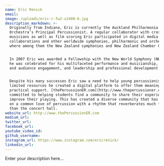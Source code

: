 ```yaml
---
name: Eric Renick
email:
image: /uploads/eric-r-fw2-x2400-6.jpg
description_markdown: >-
  Originally from Indiana, Eric is currently the Auckland Philharmonia
  Orchestra’s Principal Percussionist. A regular collaborator with cross-genre
  musicians as well as film scoring Eric participated in digital media
  collaborations and other worldwide symphonies, philharmonic and orchestras
  where among them the New Zealand symphonies and New Zealand Chamber Orchestra.


  In 2007 Eric was awarded a Fellowship with the New World Symphony (NWS) where
  he was celebrated for his multifaceted performance and musicianship, community
  and audience engagement, and leadership and professional development.


  Despite his many successes Eric saw a need to help young percussionists with
  limited resources he created a digital platform to offer them meaningful and
  practical support. [thePercussionER.com](http://www.thepercussioner.com) is
  committed to helping students find a community to share their experiences and
  improve their playing. This has created a diverse community that has thrived
  on a common love of percussion with a rhythm that reverberates much further
  than the concert hall.
website_url: http://www.thePercussionER.com
medium_url:
twitter_url:
facebook_url:
youtube_video_id:
github_username:
instagram_url: https://www.instagram.com/ericrenick/
linkedin_url:
---
```


Enter your description here...
